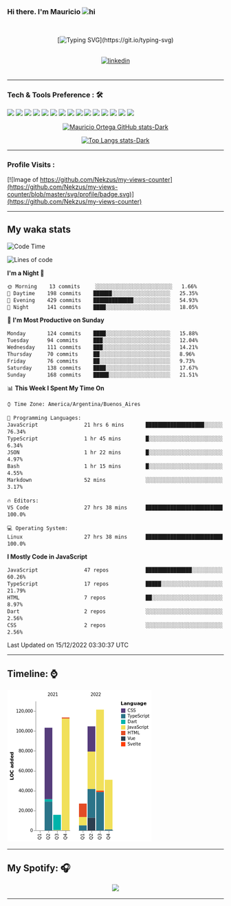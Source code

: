 ### Hi there. I'm Mauricio <img src="https://user-images.githubusercontent.com/1303154/88677602-1635ba80-d120-11ea-84d8-d263ba5fc3c0.gif" width="28px" alt="hi">
<br /> 

<div align="center">
  
[![Typing SVG](https://readme-typing-svg.herokuapp.com?size=25&duration=7000&center=true&vCenter=true&width=650&height=40&lines=WELCOME!;My+name+is+Mauricio+Ortega...;I+am+a+Front-End+Developer...;I+hope+you+find+what+you+are+looking+for...;You+have+my+contact+information...;MAY+THE+FORCE+BE+WITH+YOU...)](https://git.io/typing-svg)

</div>
  
<br />

<div align="center">
  
<a href="https://www.linkedin.com/in/mauriciortega/" target="_blank">
<img src=https://img.shields.io/badge/linkedin-%231E77B5.svg?&style=for-the-badge&logo=linkedin&logoColor=white alt=linkedin style="margin-bottom: 5px;" />
</a>
  
</div>

<br />



<!--
**Nekzus/Nekzus** is a ✨ _special_ ✨ repository because its `README.md` (this file) appears on your GitHub profile.

Here are some ideas to get you started:

- 🔭 I’m currently working on ...
- 🌱 I’m currently learning ...
- 👯 I’m looking to collaborate on ...
- 🤔 I’m looking for help with ...
- 💬 Ask me about ...
- 📫 How to reach me: ...
- 😄 Pronouns: ...
- ⚡ Fun fact: ...
-->

---

### Tech & Tools Preference : 🛠

<img src = "https://img.shields.io/badge/-HTML5-E34F26?style=flat&logo=html5&logoColor=white"> <img src = "https://img.shields.io/badge/-CSS3-1572B6?style=flat&logo=css3&logoColor=white">
<img src="https://img.shields.io/badge/-Sass-cc6699?style=flat&logo=sass&logoColor=ffffff">
<img src="https://img.shields.io/badge/-Bootstrap-563D7C?style=flat&logo=bootstrap&logoColor=white">
<img src="https://img.shields.io/badge/-JavaScript-eed718?style=flat&logo=javascript&logoColor=ffffff">
<img src="https://img.shields.io/badge/-React-000000?style=flat&logo=react&logoColor=00c8ff">
<img src="https://img.shields.io/badge/-Next-000000?style=flat&logo=nextdotjs&logoColor=white">
<img src="http://img.shields.io/badge/-Vue-black?style=flat&logo=vuedotjs&logoColor=4FC08D">
<img src="http://img.shields.io/badge/-Flutter-black?style=flat&logo=flutter&logoColor=02569B">
<img src="https://img.shields.io/badge/-Node.js-3C873A?style=flat&logo=Node.js&logoColor=white">
<img src="http://img.shields.io/badge/-Git-F1502F?style=flat&logo=git&logoColor=FFFFFF">
<img src="http://img.shields.io/badge/-Github-000000?style=flat&logo=github&logoColor=FFFFFF">
<img src="https://img.shields.io/badge/-Firebase-FFA611?style=flat&logo=firebase&logoColor=FFFFFF">
<img src="http://img.shields.io/badge/-Vercel-black?style=flat&logo=vercel&logoColor=white">
<img src="http://img.shields.io/badge/-VS%20Code-007ACC?style=flat&logo=visual%20studio%20code&logoColor=white">


<div align="center">


[![Mauricio Ortega GitHub stats-Dark](https://github-readme-stats-nekzus.vercel.app/api?username=Nekzus&show_icons=true&theme=dark#gh-dark-mode-only)](https://github.com/Nekzus/github-readme-stats#gh-dark-mode-only)
  
[![Top Langs stats-Dark](https://github-readme-stats-nekzus.vercel.app/api/top-langs/?username=Nekzus&hide=css,html,less&layout=compact&title_color=fff&icon_color=79ff97&text_color=9f9f9f&bg_color=151515)](https://github.com/Nekzus/github-readme-stats#gh-dark-mode-only)

<!--
<picture>
<source 
  srcset="https://github-readme-stats-nekzus.vercel.app/api?username=Nekzus&show_icons=true&theme=dark"
  media="(prefers-color-scheme: dark)"
/>
<source
  srcset="https://github-readme-stats-nekzus.vercel.app/api?username=Nekzus&show_icons=true"
  media="(prefers-color-scheme: light), (prefers-color-scheme: no-preference)"
/>
<img src="https://github-readme-stats-nekzus.vercel.app/api?username=Nekzus&show_icons=true" />
</picture>

![Top Langs](https://github-readme-stats-nekzus.vercel.app/api/top-langs/?username=Nekzus&hide=css,html,less&layout=compact&title_color=fff&icon_color=79ff97&text_color=9f9f9f&bg_color=151515)
-->

</div>
  
---

### Profile Visits :
  
[![Image of https://github.com/Nekzus/my-views-counter](https://github.com/Nekzus/my-views-counter/blob/master/svg/profile/badge.svg)](https://github.com/Nekzus/my-views-counter)

---


## My waka stats
<!--START_SECTION:waka-->
![Code Time](http://img.shields.io/badge/Code%20Time-1%2C578%20hrs%2050%20mins-blue)

![Lines of code](https://img.shields.io/badge/From%20Hello%20World%20I%27ve%20Written-520%20Thousand%20lines%20of%20code-blue)

**I'm a Night 🦉** 

```text
🌞 Morning    13 commits     ░░░░░░░░░░░░░░░░░░░░░░░░░   1.66% 
🌆 Daytime    198 commits    ██████░░░░░░░░░░░░░░░░░░░   25.35% 
🌃 Evening    429 commits    █████████████░░░░░░░░░░░░   54.93% 
🌙 Night      141 commits    ████░░░░░░░░░░░░░░░░░░░░░   18.05%

```
📅 **I'm Most Productive on Sunday** 

```text
Monday       124 commits    ████░░░░░░░░░░░░░░░░░░░░░   15.88% 
Tuesday      94 commits     ███░░░░░░░░░░░░░░░░░░░░░░   12.04% 
Wednesday    111 commits    ███░░░░░░░░░░░░░░░░░░░░░░   14.21% 
Thursday     70 commits     ██░░░░░░░░░░░░░░░░░░░░░░░   8.96% 
Friday       76 commits     ██░░░░░░░░░░░░░░░░░░░░░░░   9.73% 
Saturday     138 commits    ████░░░░░░░░░░░░░░░░░░░░░   17.67% 
Sunday       168 commits    █████░░░░░░░░░░░░░░░░░░░░   21.51%

```


📊 **This Week I Spent My Time On** 

```text
⌚︎ Time Zone: America/Argentina/Buenos_Aires

💬 Programming Languages: 
JavaScript               21 hrs 6 mins       ███████████████████░░░░░░   76.34% 
TypeScript               1 hr 45 mins        █░░░░░░░░░░░░░░░░░░░░░░░░   6.34% 
JSON                     1 hr 22 mins        █░░░░░░░░░░░░░░░░░░░░░░░░   4.97% 
Bash                     1 hr 15 mins        █░░░░░░░░░░░░░░░░░░░░░░░░   4.55% 
Markdown                 52 mins             ░░░░░░░░░░░░░░░░░░░░░░░░░   3.17%

🔥 Editors: 
VS Code                  27 hrs 38 mins      █████████████████████████   100.0%

💻 Operating System: 
Linux                    27 hrs 38 mins      █████████████████████████   100.0%

```

**I Mostly Code in JavaScript** 

```text
JavaScript               47 repos            ███████████████░░░░░░░░░░   60.26% 
TypeScript               17 repos            █████░░░░░░░░░░░░░░░░░░░░   21.79% 
HTML                     7 repos             ██░░░░░░░░░░░░░░░░░░░░░░░   8.97% 
Dart                     2 repos             ░░░░░░░░░░░░░░░░░░░░░░░░░   2.56% 
CSS                      2 repos             ░░░░░░░░░░░░░░░░░░░░░░░░░   2.56%

```



 Last Updated on 15/12/2022 03:30:37 UTC
<!--END_SECTION:waka-->
---

## Timeline: ⌚

![Chart not found](https://raw.githubusercontent.com/Nekzus/Nekzus/master/charts/bar_graph.png)

---
## My Spotify: 🎧

<div align="center"><img src="https://spotify-github-profile.vercel.app/api/view?uid=11169970531&cover_image=true&theme=default" /></div>

---
